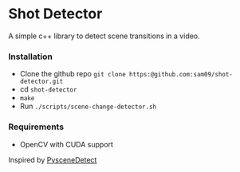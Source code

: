 # Shot Detector
A simple c++ library to detect scene transitions in a video.


### Installation

* Clone the github repo
 `git clone https:@github.com:sam09/shot-detector.git`
* cd `shot-detector`
* `make`
* Run `./scripts/scene-change-detector.sh`

### Requirements
* OpenCV with CUDA support



Inspired by [PysceneDetect](https://github.com/Breakthrough/PySceneDetect)
